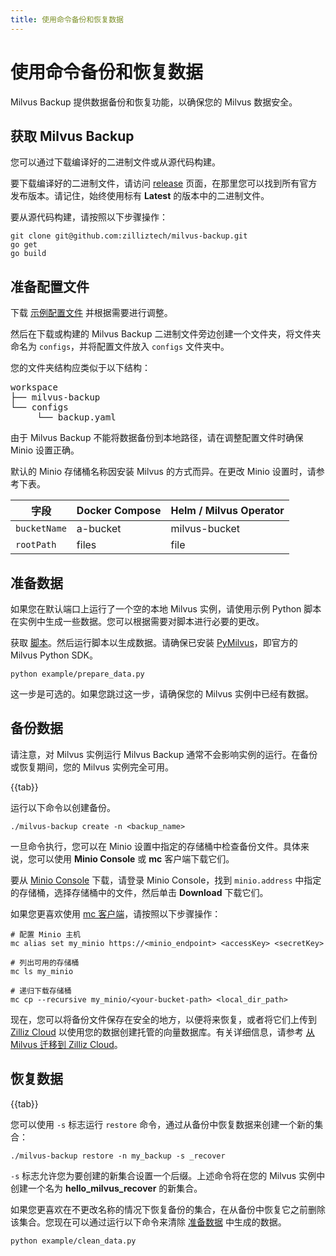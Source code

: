 ```yaml
---
title: 使用命令备份和恢复数据
---
```



# 使用命令备份和恢复数据

Milvus Backup 提供数据备份和恢复功能，以确保您的 Milvus 数据安全。

## 获取 Milvus Backup

您可以通过下载编译好的二进制文件或从源代码构建。

要下载编译好的二进制文件，请访问 [release](https://github.com/zilliztech/milvus-backup/releases) 页面，在那里您可以找到所有官方发布版本。请记住，始终使用标有 **Latest** 的版本中的二进制文件。

要从源代码构建，请按照以下步骤操作：

```shell
git clone git@github.com:zilliztech/milvus-backup.git
go get
go build
```

## 准备配置文件

下载 [示例配置文件](https://raw.githubusercontent.com/zilliztech/milvus-backup/master/configs/backup.yaml) 并根据需要进行调整。

然后在下载或构建的 Milvus Backup 二进制文件旁边创建一个文件夹，将文件夹命名为 `configs`，并将配置文件放入 `configs` 文件夹中。

您的文件夹结构应类似于以下结构：

<pre>
workspace
├── milvus-backup
└── configs
     └── backup.yaml
</pre>

由于 Milvus Backup 不能将数据备份到本地路径，请在调整配置文件时确保 Minio 设置正确。

<div class="alert note">

默认的 Minio 存储桶名称因安装 Milvus 的方式而异。在更改 Minio 设置时，请参考下表。

| 字段           | Docker Compose | Helm / Milvus Operator |
| --------------- | -------------- | ---------------------- |
| `bucketName`    | a-bucket       | milvus-bucket          |
| `rootPath`      | files          | file                   |

</div>

## 准备数据

如果您在默认端口上运行了一个空的本地 Milvus 实例，请使用示例 Python 脚本在实例中生成一些数据。您可以根据需要对脚本进行必要的更改。

获取 [脚本](https://raw.githubusercontent.com/zilliztech/milvus-backup/main/example/prepare_data.py)。然后运行脚本以生成数据。请确保已安装 [PyMilvus](https://pypi.org/project/pymilvus/)，即官方的 Milvus Python SDK。

```shell
python example/prepare_data.py
```

这一步是可选的。如果您跳过这一步，请确保您的 Milvus 实例中已经有数据。

## 备份数据

请注意，对 Milvus 实例运行 Milvus Backup 通常不会影响实例的运行。在备份或恢复期间，您的 Milvus 实例完全可用。

{{tab}}

运行以下命令以创建备份。

```shell
./milvus-backup create -n <backup_name>
```

一旦命令执行，您可以在 Minio 设置中指定的存储桶中检查备份文件。具体来说，您可以使用 **Minio Console** 或 **mc** 客户端下载它们。

要从 [Minio Console](https://min.io/docs/minio/kubernetes/upstream/administration/minio-console.html) 下载，请登录 Minio Console，找到 `minio.address` 中指定的存储桶，选择存储桶中的文件，然后单击 **Download** 下载它们。

如果您更喜欢使用 [mc 客户端](https://min.io/docs/minio/linux/reference/minio-mc.html#mc-install)，请按照以下步骤操作：

```shell
# 配置 Minio 主机
mc alias set my_minio https://<minio_endpoint> <accessKey> <secretKey>

# 列出可用的存储桶
mc ls my_minio

# 递归下载存储桶
mc cp --recursive my_minio/<your-bucket-path> <local_dir_path>
```

现在，您可以将备份文件保存在安全的地方，以便将来恢复，或者将它们上传到 [Zilliz Cloud](https://cloud.zilliz.com) 以使用您的数据创建托管的向量数据库。有关详细信息，请参考 [从 Milvus 迁移到 Zilliz Cloud](https://zilliz.com/doc/migrate_from_milvus-2x)。

## 恢复数据

{{tab}}

您可以使用 `-s` 标志运行 `restore` 命令，通过从备份中恢复数据来创建一个新的集合：

```shell
./milvus-backup restore -n my_backup -s _recover
```

`-s` 标志允许您为要创建的新集合设置一个后缀。上述命令将在您的 Milvus 实例中创建一个名为 **hello_milvus_recover** 的新集合。

如果您更喜欢在不更改名称的情况下恢复备份的集合，在从备份中恢复它之前删除该集合。您现在可以通过运行以下命令来清除 [准备数据](#Prepare-data) 中生成的数据。

```shell
python example/clean_data.py
```

